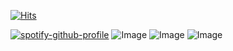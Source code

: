 [![Hits](https://hits.sh/github.com/SniperzTF2.svg?style=flat-square&label=%22Headshot.%20%22&extraCount=2073&color=cbc89d&labelColor=4d2553)](https://hits.sh/github.com/SniperzTF2/)

[![spotify-github-profile](https://spotify-github-profile.kittinanx.com/api/view?uid=31b2axjveg7jyxuxmzjrnxaxi3my&cover_image=true&theme=novatorem&show_offline=false&background_color=161121&interchange=true&bar_color=3e367a&bar_color_cover=false)](https://github.com/kittinan/spotify-github-profile)
![Image](https://github.com/user-attachments/assets/ed17ca4f-9174-4bf3-922d-68c576ff02fe)
![Image](https://github.com/user-attachments/assets/55a89bb6-068a-416e-909b-0b1d6abe8bc0)
![Image](https://github.com/user-attachments/assets/e8129bc3-abc0-4342-aeb5-f6bf96f4709d)
